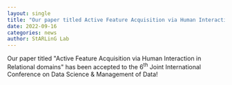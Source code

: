 ```yaml
---
layout: single
title: "Our paper titled Active Feature Acquisition via Human Interaction in Relational domains has been accepted to CODS-COMAD 2023"
date: 2022-09-16
categories: news
author: StARLinG Lab
---
```



Our paper titled "Active Feature Acquisition via Human Interaction in Relational domains" has been accepted to the 6<sup>th</sup> Joint International Conference on Data Science & Management of Data! 